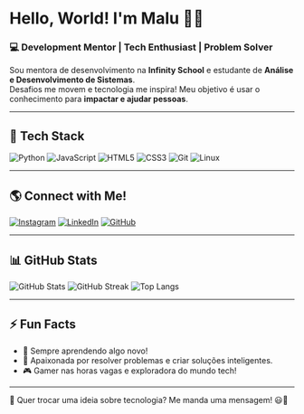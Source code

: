 #  Hello, World! I'm Malu 🖖🏼  
### 💻 Development Mentor | Tech Enthusiast | Problem Solver  

Sou mentora de desenvolvimento na **Infinity School** e estudante de **Análise e Desenvolvimento de Sistemas**.  
Desafios me movem e tecnologia me inspira! Meu objetivo é usar o conhecimento para **impactar e ajudar pessoas**.  

---

## 🚀 Tech Stack  
![Python](https://img.shields.io/badge/python-3670A0?style=for-the-badge&logo=python&logoColor=ffdd54)  ![JavaScript](https://img.shields.io/badge/javascript-%23323330.svg?style=for-the-badge&logo=javascript&logoColor=%23F7DF1E)  ![HTML5](https://img.shields.io/badge/html5-%23E34F26.svg?style=for-the-badge&logo=html5&logoColor=white) ![CSS3](https://img.shields.io/badge/css3-%231572B6.svg?style=for-the-badge&logo=css3&logoColor=white)  ![Git](https://img.shields.io/badge/Git-%23F05032.svg?style=for-the-badge&logo=git&logoColor=white)  ![Linux](https://img.shields.io/badge/Linux-%23FCC624.svg?style=for-the-badge&logo=linux&logoColor=black)  

---

## 🌎 Connect with Me!  
[![Instagram](https://img.shields.io/badge/Instagram-%23E4405F.svg?style=for-the-badge&logo=Instagram&logoColor=white)](https://instagram.com/malufreits)  [![LinkedIn](https://img.shields.io/badge/LinkedIn-%230077B5.svg?style=for-the-badge&logo=linkedin&logoColor=white)](https://linkedin.com/in/malufreitasdev)  [![GitHub](https://img.shields.io/badge/GitHub-%23121011.svg?style=for-the-badge&logo=github&logoColor=white)](https://github.com/malufreits)  

---

## 📊 GitHub Stats  
![GitHub Stats](https://github-readme-stats.vercel.app/api?username=malufreits&theme=dark&hide_border=false&include_all_commits=false&count_private=false)  ![GitHub Streak](https://github-readme-streak-stats.herokuapp.com/?user=malufreits&theme=dark&hide_border=false)  ![Top Langs](https://github-readme-stats.vercel.app/api/top-langs/?username=malufreits&theme=dark&hide_border=false&include_all_commits=false&count_private=false&layout=compact)  

---

## ⚡ Fun Facts  
- 🌱 Sempre aprendendo algo novo!  
- 🧠 Apaixonada por resolver problemas e criar soluções inteligentes.  
- 🎮 Gamer nas horas vagas e exploradora do mundo tech!  

---

💬 Quer trocar uma ideia sobre tecnologia? Me manda uma mensagem! 😃🚀  
